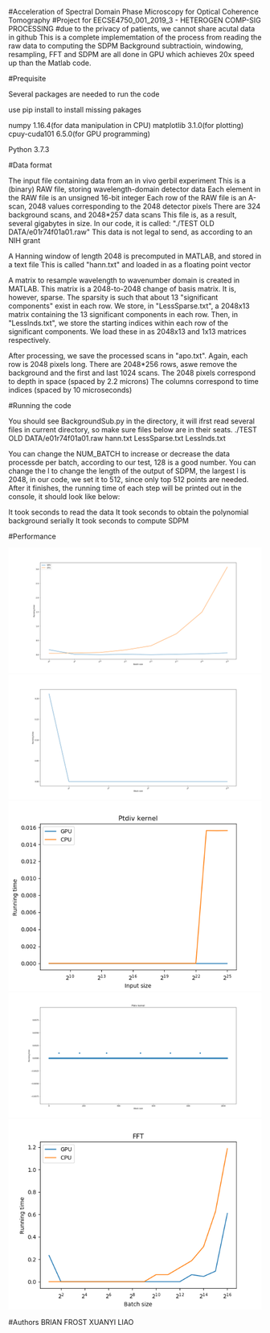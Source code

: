 #Acceleration of Spectral Domain Phase Microscopy for Optical Coherence Tomography
#Project for EECSE4750_001_2019_3 - HETEROGEN COMP-SIG PROCESSING
#due to the privacy of patients, we cannot share acutal data in github
This is a complete implememtation of the process from reading the raw data to computing the SDPM
Background subtractioin, windowing, resampling, FFT and SDPM are all done in GPU which achieves 20x speed up than the Matlab code.


#Prequisite

Several packages are needed to run the code

use pip install <package name> to install missing pakages

numpy 1.16.4(for data manipulation in CPU)
matplotlib 3.1.0(for plotting)
cpuy-cuda101 6.5.0(for GPU programming)

Python 3.7.3


#Data format

The input file containing data from an in vivo gerbil experiment
This is a (binary) RAW file, storing wavelength-domain detector data
Each element in the RAW file is an unsigned 16-bit integer
Each row of the RAW file is an A-scan, 2048 values corresponding to the 2048 detector pixels
There are 324 background scans, and 2048*257 data scans
This file is, as a result, several gigabytes in size. In our code, it is called:
"./TEST OLD DATA/e01r74f01a01.raw"
This data is not legal to send, as according to an NIH grant

A Hanning window of length 2048 is precomputed in MATLAB, and stored in a text file
This is called "hann.txt" and loaded in as a floating point vector

A matrix to resample wavelength to wavenumber domain is created in MATLAB. 
This matrix is a 2048-to-2048 change of basis matrix. It is, however, sparse.
The sparsity is such that about 13 "significant components" exist in each row.
We store, in "LessSparse.txt", a 2048x13 matrix containing the 13 significant components in each row.
Then, in "LessInds.txt", we store the starting indices within each row of the significant components.
We load these in as 2048x13 and 1x13 matrices respectively.

After processing, we save the processed scans in "apo.txt". Again, each row is 2048 pixels long.
There are 2048*256 rows, aswe remove the background and the first and last 1024 scans.
The 2048 pixels correspond to depth in space (spaced by 2.2 microns)
The columns correspond to time indices (spaced by 10 microseconds)


#Running the code

You should see BackgroundSub.py in the directory, it will ifrst read several files in current directory, so make sure files below are in their seats.
./TEST OLD DATA/e01r74f01a01.raw
hann.txt
LessSparse.txt
LessInds.txt

You can change the NUM_BATCH to increase or decrease the data processde per batch, according to our test, 128 is a good number.
You can change the l to change the length of the output of SDPM, the largest l is 2048, in our code, we set it to 512, since only top 512 points are needed.
After it finishes, the running time of each step will be printed out in the console, it should look like below:

It took <the time> seconds to read the data
It took <the time> seconds to obtain the polynomial background serially
It took <the time> seconds to compute SDPM
 
#Performance

![Alt text](/images/bgsub_rsp%20cpu%20and%20gpu.png?raw=true "Background Subtraction and Resampling in CPU and GPU")
![Alt text](/images/bgsub_rsp%20different%20block%20size.png?raw=true "Background Subtraction in different block size")
![Alt text](/images/ptdiv%20cpu%20and%20gpu.png?raw=true "Windowing and Smoothing in CPU and GPU")
![Alt text](/images/ptdiv%20with%20different%20block%20size.png?raw=true "Windowing and Smoothing in different block size")
![Alt text](/images/fft.png?raw=true "FFT")


#Authors
BRIAN FROST
XUANYI LIAO


